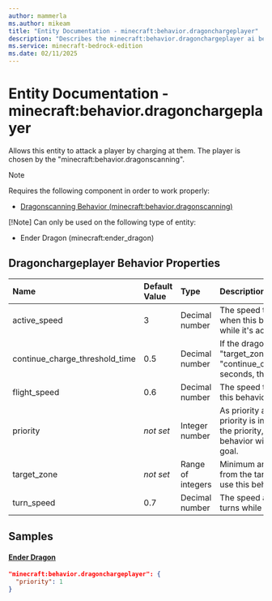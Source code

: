 ```yaml
---
author: mammerla
ms.author: mikeam
title: "Entity Documentation - minecraft:behavior.dragonchargeplayer"
description: "Describes the minecraft:behavior.dragonchargeplayer ai behavior component"
ms.service: minecraft-bedrock-edition
ms.date: 02/11/2025 
---
```


# Entity Documentation - minecraft:behavior.dragonchargeplayer

Allows this entity to attack a player by charging at them. The player is chosen by the "minecraft:behavior.dragonscanning".

> [!Note]
> Requires the following component in order to work properly:
> 
> * [Dragonscanning Behavior (minecraft:behavior.dragonscanning)](../EntityComponents/minecraftComponent_behavior.dragonscanning.md)
> 
> [!Note]
> Can only be used on the following type of entity:
> 
> * Ender Dragon (minecraft:ender_dragon)
> 

## Dragonchargeplayer Behavior Properties

|Name       |Default Value |Type |Description |Example Values |
|:----------|:-------------|:----|:-----------|:------------- |
| active_speed | 3 | Decimal number | The speed this entity moves when this behavior has started or while it's active. |  | 
| continue_charge_threshold_time | 0.5 | Decimal number | If the dragon is outside the "target_zone" for longer than "continue_charge_threshold_time" seconds, the charge is canceled. |  | 
| flight_speed | 0.6 | Decimal number | The speed this entity moves while this behavior is not active. |  | 
| priority | *not set* | Integer number | As priority approaches 0, the priority is increased. The higher the priority, the sooner this behavior will be executed as a goal. | Ender Dragon: `1` | 
| target_zone | *not set* | Range of integers | Minimum and maximum distance, from the target, this entity can use this behavior. |  | 
| turn_speed | 0.7 | Decimal number | The speed at which this entity turns while using this behavior. |  | 

## Samples

#### [Ender Dragon](https://github.com/Mojang/bedrock-samples/tree/preview/behavior_pack/entities/ender_dragon.json)


```json
"minecraft:behavior.dragonchargeplayer": {
  "priority": 1
}
```

